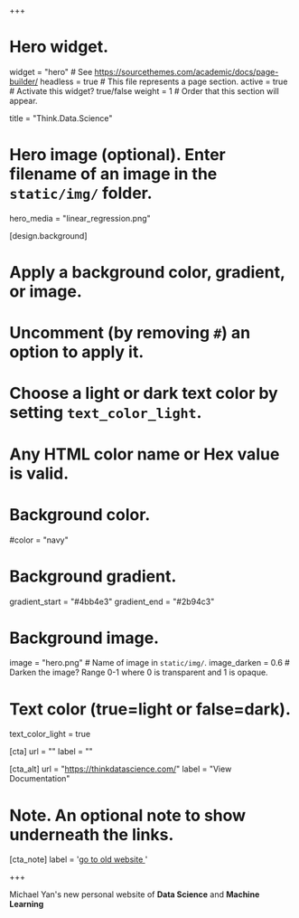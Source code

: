 +++
# Hero widget.
widget = "hero"  # See https://sourcethemes.com/academic/docs/page-builder/
headless = true  # This file represents a page section.
active = true  # Activate this widget? true/false
weight = 1  # Order that this section will appear.

title = "Think.Data.Science"

# Hero image (optional). Enter filename of an image in the `static/img/` folder.
hero_media = "linear_regression.png"

[design.background]
  # Apply a background color, gradient, or image.
  #   Uncomment (by removing `#`) an option to apply it.
  #   Choose a light or dark text color by setting `text_color_light`.
  #   Any HTML color name or Hex value is valid.

  # Background color.
  #color = "navy"
  
  # Background gradient.
  gradient_start = "#4bb4e3"
  gradient_end = "#2b94c3"
  
  # Background image.
  image = "hero.png"  # Name of image in `static/img/`.
  image_darken = 0.6  # Darken the image? Range 0-1 where 0 is transparent and 1 is opaque.

  # Text color (true=light or false=dark).
  text_color_light = true
  
[cta]
  url = ""
  label = ""
  
[cta_alt]
  url = "https://thinkdatascience.com/"
  label = "View Documentation"

# Note. An optional note to show underneath the links.
[cta_note]
  label = '<a id="old-blog" href="https://thinkdatascience.com">go to old website <!-- V --></a>'


+++

Michael Yan's new personal website of **Data Science** and **Machine Learning**
